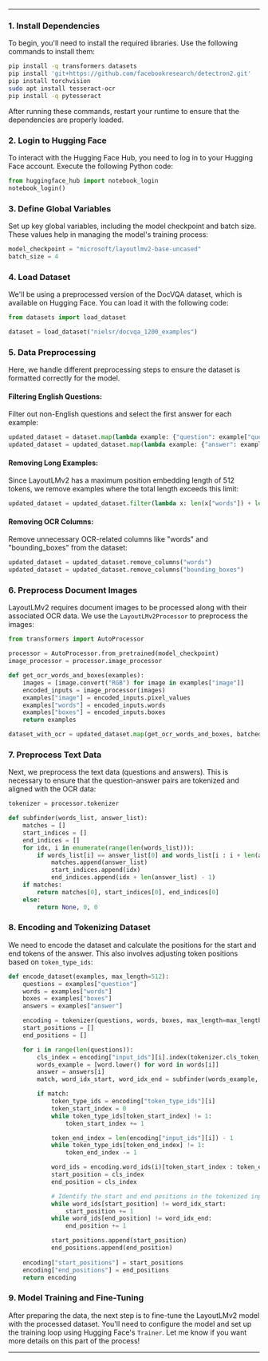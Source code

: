 
---

### **1. Install Dependencies**

To begin, you'll need to install the required libraries. Use the following commands to install them:
```bash
pip install -q transformers datasets
pip install 'git+https://github.com/facebookresearch/detectron2.git'
pip install torchvision
sudo apt install tesseract-ocr
pip install -q pytesseract
```
After running these commands, restart your runtime to ensure that the dependencies are properly loaded.

### **2. Login to Hugging Face**

To interact with the Hugging Face Hub, you need to log in to your Hugging Face account. Execute the following Python code:
```python
from huggingface_hub import notebook_login
notebook_login()
```

### **3. Define Global Variables**

Set up key global variables, including the model checkpoint and batch size. These values help in managing the model's training process:
```python
model_checkpoint = "microsoft/layoutlmv2-base-uncased"
batch_size = 4
```

### **4. Load Dataset**

We'll be using a preprocessed version of the DocVQA dataset, which is available on Hugging Face. You can load it with the following code:
```python
from datasets import load_dataset

dataset = load_dataset("nielsr/docvqa_1200_examples")
```

### **5. Data Preprocessing**

Here, we handle different preprocessing steps to ensure the dataset is formatted correctly for the model.

#### **Filtering English Questions**:
Filter out non-English questions and select the first answer for each example:
```python
updated_dataset = dataset.map(lambda example: {"question": example["query"]["en"]}, remove_columns=["query"])
updated_dataset = updated_dataset.map(lambda example: {"answer": example["answers"][0]}, remove_columns=["answer", "answers"])
```

#### **Removing Long Examples**:
Since LayoutLMv2 has a maximum position embedding length of 512 tokens, we remove examples where the total length exceeds this limit:
```python
updated_dataset = updated_dataset.filter(lambda x: len(x["words"]) + len(x["question"].split()) < 512)
```

#### **Removing OCR Columns**:
Remove unnecessary OCR-related columns like "words" and "bounding_boxes" from the dataset:
```python
updated_dataset = updated_dataset.remove_columns("words")
updated_dataset = updated_dataset.remove_columns("bounding_boxes")
```

### **6. Preprocess Document Images**

LayoutLMv2 requires document images to be processed along with their associated OCR data. We use the `LayoutLMv2Processor` to preprocess the images:
```python
from transformers import AutoProcessor

processor = AutoProcessor.from_pretrained(model_checkpoint)
image_processor = processor.image_processor

def get_ocr_words_and_boxes(examples):
    images = [image.convert("RGB") for image in examples["image"]]
    encoded_inputs = image_processor(images)
    examples["image"] = encoded_inputs.pixel_values
    examples["words"] = encoded_inputs.words
    examples["boxes"] = encoded_inputs.boxes
    return examples

dataset_with_ocr = updated_dataset.map(get_ocr_words_and_boxes, batched=True, batch_size=2)
```

### **7. Preprocess Text Data**

Next, we preprocess the text data (questions and answers). This is necessary to ensure that the question-answer pairs are tokenized and aligned with the OCR data:
```python
tokenizer = processor.tokenizer

def subfinder(words_list, answer_list):
    matches = []
    start_indices = []
    end_indices = []
    for idx, i in enumerate(range(len(words_list))):
        if words_list[i] == answer_list[0] and words_list[i : i + len(answer_list)] == answer_list:
            matches.append(answer_list)
            start_indices.append(idx)
            end_indices.append(idx + len(answer_list) - 1)
    if matches:
        return matches[0], start_indices[0], end_indices[0]
    else:
        return None, 0, 0
```

### **8. Encoding and Tokenizing Dataset**

We need to encode the dataset and calculate the positions for the start and end tokens of the answer. This also involves adjusting token positions based on `token_type_ids`:
```python
def encode_dataset(examples, max_length=512):
    questions = examples["question"]
    words = examples["words"]
    boxes = examples["boxes"]
    answers = examples["answer"]

    encoding = tokenizer(questions, words, boxes, max_length=max_length, padding="max_length", truncation=True)
    start_positions = []
    end_positions = []

    for i in range(len(questions)):
        cls_index = encoding["input_ids"][i].index(tokenizer.cls_token_id)
        words_example = [word.lower() for word in words[i]]
        answer = answers[i]
        match, word_idx_start, word_idx_end = subfinder(words_example, answer.lower().split())

        if match:
            token_type_ids = encoding["token_type_ids"][i]
            token_start_index = 0
            while token_type_ids[token_start_index] != 1:
                token_start_index += 1

            token_end_index = len(encoding["input_ids"][i]) - 1
            while token_type_ids[token_end_index] != 1:
                token_end_index -= 1

            word_ids = encoding.word_ids(i)[token_start_index : token_end_index + 1]
            start_position = cls_index
            end_position = cls_index

            # Identify the start and end positions in the tokenized input
            while word_ids[start_position] != word_idx_start:
                start_position += 1
            while word_ids[end_position] != word_idx_end:
                end_position += 1

            start_positions.append(start_position)
            end_positions.append(end_position)
    
    encoding["start_positions"] = start_positions
    encoding["end_positions"] = end_positions
    return encoding
```

### **9. Model Training and Fine-Tuning**

After preparing the data, the next step is to fine-tune the LayoutLMv2 model with the processed dataset. You'll need to configure the model and set up the training loop using Hugging Face's `Trainer`. Let me know if you want more details on this part of the process!

---
